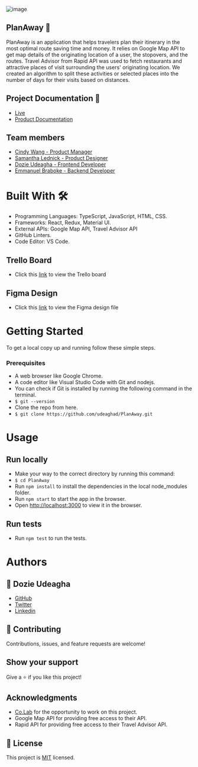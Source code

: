 ![image](https://github.com/udeaghad/PlanAway/assets/88520952/9c4d66cd-7d1b-4c37-b5ce-8796a18cde49)


## PlanAway 🏩
PlanAway is an application that helps travelers plan their itinerary in the most optimal route saving time and money. It relies on Google Map API to get map details of the originating location of a user, the stopovers, and the routes. Travel Advisor from Rapid API was used to fetch restaurants and attractive places of visit surrounding the users' originating location. We created an algorithm to split these activities or selected places into the number of days for their visits based on distances.

## Project Documentation 📄
- [Live](https://planawaywifi.netlify.app/)
- [Product Documentation](https://www.joincolab.io/projects/planaway-2)

## Team members
- [Cindy Wang - Product Manager](https://www.linkedin.com/in/cindywangg/)
- [Samantha Lednick - Product Designer](https://www.linkedin.com/in/samantha-lednick/)
- [Dozie Udeagha - Frontend Developer](https://www.linkedin.com/in/dozieudeagha/)
- [Emmanuel Braboke - Backend Developer](https://www.linkedin.com/in/emmanuelbraboke/)
# Built With 🛠️
- Programming Languages: TypeScript, JavaScript, HTML, CSS.
- Frameworks: React, Redux, Material UI.
- External APIs: Google Map API, Travel Advisor API 
- GitHub Linters.
- Code Editor: VS Code.

## Trello Board
- Click this [link](https://trello.com/b/Ljm8jak3/team-10-planaway) to view the Trello board
## Figma Design
- Click this [link](https://www.figma.com/file/OXKPZpYXXGeTbcGonEU2Jl/PlanAway-Design-File?type=design&node-id=273-4199&mode=design&t=77MMFzwCw0wwbMbr-0) to view the Figma design file
# Getting Started
To get a local copy up and running follow these simple steps.

### Prerequisites
- A web browser like Google Chrome.
- A code editor like Visual Studio Code with Git and nodejs.
- You can check if Git is installed by running the following command in the terminal.
- `$ git --version`
- Clone the repo from here.
- `$ git clone https://github.com/udeaghad/PlanAway.git`

# Usage
## Run locally
- Make your way to the correct directory by running this command:
- `$ cd PlanAway`
- Run `npm install` to install the dependencies in the local node_modules folder.
- Run `npm start` to start the app in the browser.
- Open [http://localhost:3000](http://localhost:3000) to view it in the browser.

## Run tests
- Run `npm test` to run the tests.

# Authors
## 👤 Dozie Udeagha
- [GitHub](https://github.com/udeaghad)
- [Twitter](https://twitter.com/theodoz)
- [Linkedin](https://www.linkedin.com/in/)


## 🤝 Contributing
Contributions, issues, and feature requests are welcome!

## Show your support
Give a ⭐️ if you like this project!

## Acknowledgments
- [Co.Lab](https://www.joincolab.io/projects) for the opportunity to work on this project.
- Google Map API for providing free access to their API.
- Rapid API for providing free access to their Travel Advisor API.

## 📝 License
This project is [MIT](./LICENSE) licensed.
  
